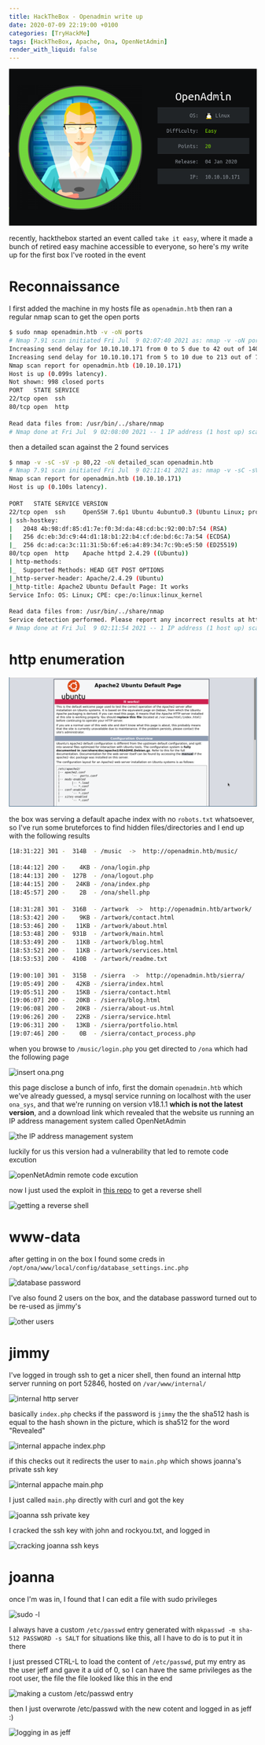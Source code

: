 ```yaml
---
title: HackTheBox - Openadmin write up
date: 2020-07-09 22:19:00 +0100
categories: [TryHackMe]
tags: [HackTheBox, Apache, Ona, OpenNetAdmin]
render_with_liquid: false
---
```


![insert the box picture](https://raw.githubusercontent.com/0x00Jeff/0x00Jeff.github.io/master/assets/htb/open_admin/pic.jpg)


recently, hackthebox started an event called `take it easy`, where it made a bunch of retired easy machine accessible to everyone, so here's my write up for the first box I've rooted in the event

# Reconnaissance

I first added the machine in my hosts file as `openadmin.htb` then ran a regular nmap scan to get the open ports

```bash
$ sudo nmap openadmin.htb -v -oN ports
# Nmap 7.91 scan initiated Fri Jul  9 02:07:40 2021 as: nmap -v -oN ports openadmin.htb
Increasing send delay for 10.10.10.171 from 0 to 5 due to 42 out of 140 dropped probes since last increase.
Increasing send delay for 10.10.10.171 from 5 to 10 due to 213 out of 709 dropped probes since last increase.
Nmap scan report for openadmin.htb (10.10.10.171)
Host is up (0.099s latency).
Not shown: 998 closed ports
PORT   STATE SERVICE
22/tcp open  ssh
80/tcp open  http

Read data files from: /usr/bin/../share/nmap
# Nmap done at Fri Jul  9 02:08:00 2021 -- 1 IP address (1 host up) scanned in 20.27 seconds
```

then a detailed scan against the 2 found services

```bash
$ nmap -v -sC -sV -p 80,22 -oN detailed_scan openadmin.htb
# Nmap 7.91 scan initiated Fri Jul  9 02:11:41 2021 as: nmap -v -sC -sV -p 80,22 -oN detailed_scan openadmin.htb
Nmap scan report for openadmin.htb (10.10.10.171)
Host is up (0.100s latency).

PORT   STATE SERVICE VERSION
22/tcp open  ssh     OpenSSH 7.6p1 Ubuntu 4ubuntu0.3 (Ubuntu Linux; protocol 2.0)
| ssh-hostkey: 
|   2048 4b:98:df:85:d1:7e:f0:3d:da:48:cd:bc:92:00:b7:54 (RSA)
|   256 dc:eb:3d:c9:44:d1:18:b1:22:b4:cf:de:bd:6c:7a:54 (ECDSA)
|_  256 dc:ad:ca:3c:11:31:5b:6f:e6:a4:89:34:7c:9b:e5:50 (ED25519)
80/tcp open  http    Apache httpd 2.4.29 ((Ubuntu))
| http-methods: 
|_  Supported Methods: HEAD GET POST OPTIONS
|_http-server-header: Apache/2.4.29 (Ubuntu)
|_http-title: Apache2 Ubuntu Default Page: It works
Service Info: OS: Linux; CPE: cpe:/o:linux:linux_kernel

Read data files from: /usr/bin/../share/nmap
Service detection performed. Please report any incorrect results at https://nmap.org/submit/ .
# Nmap done at Fri Jul  9 02:11:54 2021 -- 1 IP address (1 host up) scanned in 13.16 seconds
```

# http enumeration

![default appache page](https://raw.githubusercontent.com/0x00Jeff/0x00Jeff.github.io/master/assets/htb/open_admin/default_index.png)

the box was serving a default apache index with no `robots.txt` whatsoever, so I've run some bruteforces to find hidden files/directories and I end up with the following results

```bash
[18:31:22] 301 -  314B  - /music  ->  http://openadmin.htb/music/

[18:44:12] 200 -    4KB - /ona/login.php
[18:44:13] 200 -  127B  - /ona/logout.php
[18:44:15] 200 -   24KB - /ona/index.php
[18:45:57] 200 -    2B  - /ona/shell.php

[18:31:28] 301 -  316B  - /artwork  ->  http://openadmin.htb/artwork/
[18:53:42] 200 -    9KB - /artwork/contact.html
[18:53:46] 200 -   11KB - /artwork/about.html
[18:53:48] 200 -  931B  - /artwork/main.html
[18:53:49] 200 -   11KB - /artwork/blog.html
[18:53:52] 200 -   11KB - /artwork/services.html
[18:53:53] 200 -  410B  - /artwork/readme.txt

[19:00:10] 301 -  315B  - /sierra  ->  http://openadmin.htb/sierra/
[19:05:49] 200 -   42KB - /sierra/index.html
[19:05:51] 200 -   15KB - /sierra/contact.html
[19:06:07] 200 -   20KB - /sierra/blog.html
[19:06:08] 200 -   20KB - /sierra/about-us.html
[19:06:26] 200 -   22KB - /sierra/service.html
[19:06:31] 200 -   13KB - /sierra/portfolio.html
[19:07:46] 200 -    0B  - /sierra/contact_process.php
````

when you browse to `/music/login.php` you get directed to `/ona` which had the following page

![insert ona.png](https://raw.githubusercontent.com/0x00Jeff/0x00Jeff.github.io/master/assets/htb/open_admin/ona.png)

this page disclose a bunch of info, first the domain `openadmin.htb` which we've already guessed, a mysql service running on localhost with the user `ona_sys`, and that we're running on version v18.1.1  <b>which is not the latest version</b>, and a download link which revealed that the website us running an IP address management system called OpenNetAdmin

![the IP address management system](https://raw.githubusercontent.com/0x00Jeff/0x00Jeff.github.io/master/assets/htb/open_admin/openNetAdmin.png)

luckily for us this version had a vulnerability that led to remote code excution

![openNetAdmin remote code excution](https://raw.githubusercontent.com/0x00Jeff/0x00Jeff.github.io/master/assets/htb/open_admin/rce.png)

now I just used the exploit in [this repo](https://github.com/amriunix/ona-rce) to get a reverse shell

![getting a reverse shell](https://raw.githubusercontent.com/0x00Jeff/0x00Jeff.github.io/master/assets/htb/open_admin/rev_shell.png)

# www-data

after getting in on the box I found some creds in `/opt/ona/www/local/config/database_settings.inc.php`

![database password](https://raw.githubusercontent.com/0x00Jeff/0x00Jeff.github.io/master/assets/htb/open_admin/db_creds.png)

I've also found 2 users on the box, and the database password turned out to be re-used as jimmy's

![other users](https://raw.githubusercontent.com/0x00Jeff/0x00Jeff.github.io/master/assets/htb/open_admin/users.png)

# jimmy

I've logged in trough ssh to get a nicer shell, then found an internal http server running on port 52846, hosted on `/var/www/internal/`

![internal http server](https://raw.githubusercontent.com/0x00Jeff/0x00Jeff.github.io/master/assets/htb/open_admin/internal.png)

basically `index.php` checks if the password is `jimmy` the the sha512 hash is equal to the hash shown in the picture, which is sha512 for the word "Revealed"

![internal appache index.php](https://raw.githubusercontent.com/0x00Jeff/0x00Jeff.github.io/master/assets/htb/open_admin/internal_index.png)

if this checks out it redirects the user to `main.php` which shows joanna's private ssh key

![internal appache main.php](https://raw.githubusercontent.com/0x00Jeff/0x00Jeff.github.io/master/assets/htb/open_admin/internal_main.png)

I just called `main.php` directly with curl and got the key

![joanna ssh private key](https://raw.githubusercontent.com/0x00Jeff/0x00Jeff.github.io/master/assets/htb/open_admin/joanna_ssh_key.png)

I cracked the ssh key with john and rockyou.txt, and logged in

![cracking joanna ssh keys](https://raw.githubusercontent.com/0x00Jeff/0x00Jeff.github.io/master/assets/htb/open_admin/cracked_joanna_key.png)

# joanna

once I'm was in, I found that I can edit a file with sudo privileges

![sudo -l](https://raw.githubusercontent.com/0x00Jeff/0x00Jeff.github.io/master/assets/htb/open_admin/sudo_l.png)

I always have a custom `/etc/passwd` entry generated with `mkpasswd -m sha-512 PASSWORD -s SALT` for situations like this, all I have to do is to put it in there

I just pressed CTRL-L to load the content of `/etc/passwd`, put my entry as the user jeff and gave it a uid of 0, so I can have the same privileges as the root user, the file the file looked like this in the end

![making a custom /etc/passwd entry](https://raw.githubusercontent.com/0x00Jeff/0x00Jeff.github.io/master/assets/htb/open_admin/custom_passwd_entry.png)

then I just overwrote /etc/passwd with the new cotent and logged in as jeff :)

![logging in as jeff](https://raw.githubusercontent.com/0x00Jeff/0x00Jeff.github.io/master/assets/htb/open_admin/ma_nama_jeff.png)



